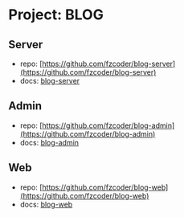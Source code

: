 # Project: BLOG

## Server

- repo: [https://github.com/fzcoder/blog-server](https://github.com/fzcoder/blog-server)
- docs: [blog-server](https://docs.fzcoder.com/blog-server/)

## Admin

- repo: [https://github.com/fzcoder/blog-admin](https://github.com/fzcoder/blog-admin)
- docs: [blog-admin](https://docs.fzcoder.com/blog-server/)

## Web

- repo: [https://github.com/fzcoder/blog-web](https://github.com/fzcoder/blog-web)
- docs: [blog-web](https://docs.fzcoder.com/blog-server/)